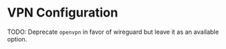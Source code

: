 # VPN Configuration

TODO: Deprecate `openvpn` in favor of wireguard but leave it as an available option.
